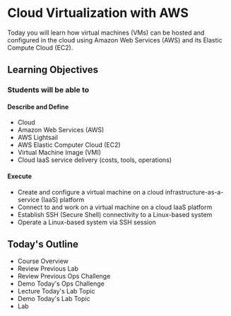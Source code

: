 # Cloud Virtualization with AWS

Today you will learn how virtual machines (VMs) can be hosted and configured in the cloud using Amazon Web Services (AWS) and its Elastic Compute Cloud (EC2).

## Learning Objectives

### Students will be able to

#### Describe and Define

- Cloud
- Amazon Web Services (AWS)
- AWS Lightsail
- AWS Elastic Computer Cloud (EC2)
- Virtual Machine Image (VMI)
- Cloud IaaS service delivery (costs, tools, operations)

#### Execute

- Create and configure a virtual machine on a cloud infrastructure-as-a-service (IaaS) platform
- Connect to and work on a virtual machine on a cloud IaaS platform
- Establish SSH (Secure Shell) connectivity to a Linux-based system
- Operate a Linux-based system via SSH session

## Today's Outline

- Course Overview
- Review Previous Lab
- Review Previous Ops Challenge
- Demo Today's Ops Challenge
- Lecture Today's Lab Topic
- Demo Today's Lab Topic
- Lab
